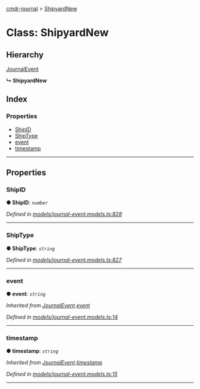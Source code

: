 [cmdr-journal](../README.md) > [ShipyardNew](../classes/shipyardnew.md)



# Class: ShipyardNew

## Hierarchy


 [JournalEvent](journalevent.md)

**↳ ShipyardNew**







## Index

### Properties

* [ShipID](shipyardnew.md#shipid)
* [ShipType](shipyardnew.md#shiptype)
* [event](shipyardnew.md#event)
* [timestamp](shipyardnew.md#timestamp)



---
## Properties
<a id="shipid"></a>

###  ShipID

**●  ShipID**:  *`number`* 

*Defined in [models/journal-event.models.ts:828](https://github.com/chrisbruford/cmdr-journal/blob/0588b1f/src/models/journal-event.models.ts#L828)*





___

<a id="shiptype"></a>

###  ShipType

**●  ShipType**:  *`string`* 

*Defined in [models/journal-event.models.ts:827](https://github.com/chrisbruford/cmdr-journal/blob/0588b1f/src/models/journal-event.models.ts#L827)*





___

<a id="event"></a>

###  event

**●  event**:  *`string`* 

*Inherited from [JournalEvent](journalevent.md).[event](journalevent.md#event)*

*Defined in [models/journal-event.models.ts:14](https://github.com/chrisbruford/cmdr-journal/blob/0588b1f/src/models/journal-event.models.ts#L14)*





___

<a id="timestamp"></a>

###  timestamp

**●  timestamp**:  *`string`* 

*Inherited from [JournalEvent](journalevent.md).[timestamp](journalevent.md#timestamp)*

*Defined in [models/journal-event.models.ts:15](https://github.com/chrisbruford/cmdr-journal/blob/0588b1f/src/models/journal-event.models.ts#L15)*





___


